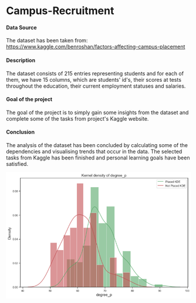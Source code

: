 # Campus-Recruitment

#### Data Source

The dataset has been taken from: https://www.kaggle.com/benroshan/factors-affecting-campus-placement

#### Description

The dataset consists of 215 entries representing students and for each of them, we have 15 columns, which are
students' id's, their scores at tests throughout the education, their current employment statuses and salaries.

#### Goal of the project

The goal of the project is to simply gain some insights from the dataset and complete some of the tasks from project's Kaggle website.

#### Conclusion

The analysis of the dataset has been concluded by calculating some of the dependencies and visualising trends that occur in the data. The selected tasks from Kaggle has been finished and personal learning goals have been satisfied.

![Kernel Density plot](https://github.com/Seqrous/Campus-Recruitment/blob/development/kernel-density-plot.png)
